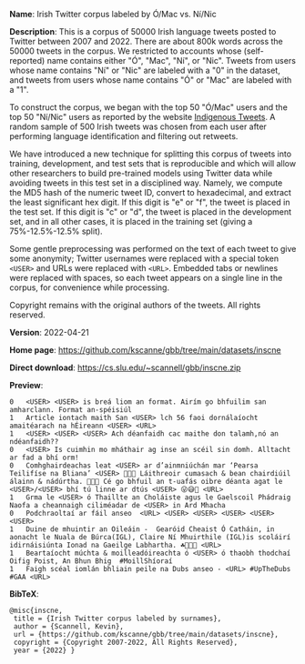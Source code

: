 
**Name**: Irish Twitter corpus labeled by Ó/Mac vs. Ní/Nic

**Description**: This is a corpus of 50000 Irish language tweets posted to Twitter between 2007 and 2022. There are about 800k words across the 50000 tweets in the corpus. We restricted to accounts whose (self-reported) name contains either "Ó", "Mac", "Ní", or "Nic". Tweets from users whose name contains "Ní" or "Nic" are labeled with a "0" in the dataset, and tweets from users whose name contains "Ó" or "Mac" are labeled with a "1".

To construct the corpus, we began with the top 50 "Ó/Mac" users and the top 50 "Ní/Nic" users as reported by the website [Indigenous Tweets](http://indigenoustweets.com/ga/). A random sample of 500 Irish tweets was chosen from each user after performing language identification and filtering out retweets.

We have introduced a new technique for splitting this corpus of tweets
into training, development, and test sets that is reproducible and which
will allow other researchers to build pre-trained models using Twitter
data while avoiding tweets in this test set in a disciplined way.
Namely, we compute the MD5 hash of the numeric tweet ID,
convert to hexadecimal, and extract the least significant hex digit.
If this digit is "e" or "f", the tweet is placed in the test set.
If this digit is "c" or "d", the tweet is placed in the development set,
and in all other cases, it is placed in the training set
(giving a 75%-12.5%-12.5% split).

Some gentle preprocessing was performed on the text of each tweet
to give some anonymity; Twitter usernames were replaced with
a special token `<USER>` and URLs were replaced with `<URL>`.
Embedded tabs or newlines were replaced with spaces, so each tweet 
appears on a single line in the corpus, for convenience while processing.

Copyright remains with the original authors of the tweets.
All rights reserved.

**Version**: 2022-04-21

**Home page**: <https://github.com/kscanne/gbb/tree/main/datasets/inscne>

**Direct download**: <https://cs.slu.edu/~scannell/gbb/inscne.zip>

**Preview**:
~~~
0	<USER> <USER> is breá liom an format. Airím go bhfuilim san amharclann. Format an-spéisiúl
1	Article iontach maith San <USER> lch 56 faoi dornálaíocht amaitéarach na hÉireann <USER> <URL>
1	<USER> <USER> <USER> Ach déanfaidh cac maithe don talamh,nó an ndéanfaidh??
0	<USER> Is cuimhin mo mháthair ag inse an scéil sin domh. Alltacht ar fad a bhí orm!
0	Comhghairdeachas leat <USER> ar d’ainmniúchán mar ‘Pearsa Teilifíse na Bliana’ <USER> 👏🏼🤩 Láithreoir cumasach & bean chairdiúil álainn & nádúrtha. 💞✨💞 Cé go bhfuil an t-uafás oibre déanta agat le <USER>/<USER> bhí tú linne ar dtús <USER> 😜😅💜 <URL>
1	Grma le <USER> ó Thaillte an Choláiste agus le Gaelscoil Phádraig Naofa a cheannaigh ciliméadar de <USER> in Ard Mhacha
0	Podchraoltaí ar fáil anseo  <URL> <USER> <USER> <USER> <USER> <USER>
1	Duine de mhuintir an Oileáin -  Gearóid Cheaist Ó Catháin, in aonacht le Nuala de Búrca(IGL), Claire Ní Mhuirthile (IGL)is scoláirí idirnáisiúnta Ionad na Gaeilge Labhartha. ☘️🛶🗽🏑 <URL>
1	Beartaíocht múchta & moilleadóireachta ó <USER> ó thaobh thodchaí Oifig Poist, An Bhun Bhig  #MoillShíoraí
1	Faigh scéal iomlán bhliain peile na Dubs anseo - <URL> #UpTheDubs #GAA <URL>
~~~

**BibTeX**:
~~~
@misc{inscne,
 title = {Irish Twitter corpus labeled by surnames},
 author = {Scannell, Kevin},
 url = {https://github.com/kscanne/gbb/tree/main/datasets/inscne},
 copyright = {Copyright 2007-2022, All Rights Reserved},
 year = {2022} }
~~~

